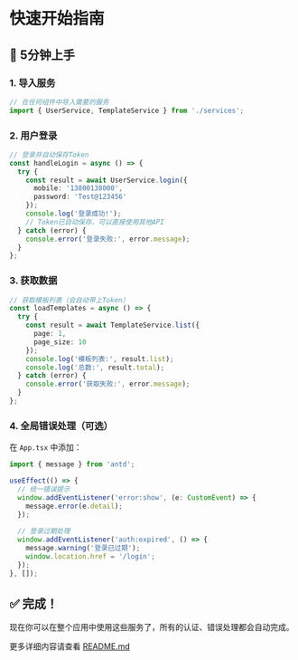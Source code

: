 # 快速开始指南

## 🚀 5分钟上手

### 1. 导入服务

```typescript
// 在任何组件中导入需要的服务
import { UserService, TemplateService } from './services';
```

### 2. 用户登录

```typescript
// 登录并自动保存Token
const handleLogin = async () => {
  try {
    const result = await UserService.login({
      mobile: '13800138000',
      password: 'Test@123456'
    });
    console.log('登录成功!');
    // Token已自动保存，可以直接使用其他API
  } catch (error) {
    console.error('登录失败:', error.message);
  }
};
```

### 3. 获取数据

```typescript
// 获取模板列表（会自动带上Token）
const loadTemplates = async () => {
  try {
    const result = await TemplateService.list({
      page: 1,
      page_size: 10
    });
    console.log('模板列表:', result.list);
    console.log('总数:', result.total);
  } catch (error) {
    console.error('获取失败:', error.message);
  }
};
```

### 4. 全局错误处理（可选）

在 `App.tsx` 中添加：

```typescript
import { message } from 'antd';

useEffect(() => {
  // 统一错误提示
  window.addEventListener('error:show', (e: CustomEvent) => {
    message.error(e.detail);
  });
  
  // 登录过期处理
  window.addEventListener('auth:expired', () => {
    message.warning('登录已过期');
    window.location.href = '/login';
  });
}, []);
```

## ✅ 完成！

现在你可以在整个应用中使用这些服务了，所有的认证、错误处理都会自动完成。

更多详细内容请查看 [README.md](./README.md)
